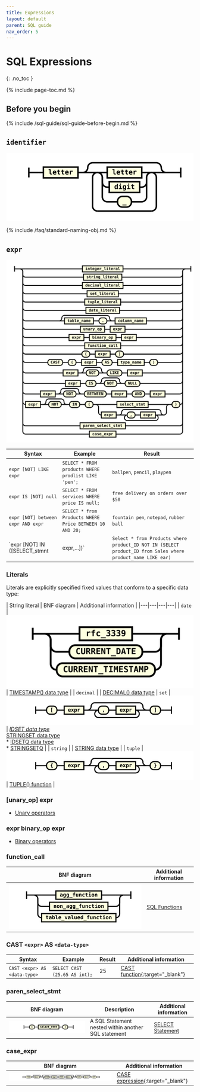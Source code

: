 ```yaml
---
title: Expressions
layout: default
parent: SQL guide
nav_order: 5
---
```


# SQL Expressions
{: .no_toc }

{% include page-toc.md %}

## Before you begin

{% include /sql-guide/sql-guide-before-begin.md %}

## `identifier`
![expr](/assets/images/sql-guide/identifier.svg)

{% include /faq/standard-naming-obj.md %}

## `expr`

![expr](/assets/images/sql-guide/expr.svg)

| Syntax | Example | Result |
|---|---|---|
| `expr [NOT] LIKE expr` | `SELECT * FROM products WHERE prodlist LIKE 'pen';` | `ballpen`, `pencil`, `playpen` |
| `expr IS [NOT] null` | `SELECT * FROM services WHERE price IS null;` | `free delivery on orders over $50` |
| `expr [NOT] between expr AND expr` | `SELECT * from Products WHERE Price BETWEEN 10 AND 20;` | `fountain pen`, `notepad`, `rubber ball` |
| `expr [NOT] IN ([SELECT_stmnt | expr,...])` | `Select * from Products where product_ID NOT IN (SELECT product_ID from Sales where product_name LIKE ear)` | `gold-plated earplugs` |

### Literals

Literals are explicitly specified fixed values that conform to a specific data type:

| String literal | BNF diagram | Additional information |
|---|---|---|---|
| `date` | ![expr](/assets/images/sql-guide/date_literal.svg) | [TIMESTAMP() data type](/docs/sql-guide/data-types/data-type-timestamp) |
| `decimal` |  | [DECIMAL() data type](/docs/sql-guide/data-types/data-type-decimal)
| `set` | ![expr](/assets/images/sql-guide/set_literal.svg) | *[IDSET data type](/docs/sql-guide/data-types/data-type-set-setq)<br/>* [STRINGSET data type](/docs/sql-guide/data-types/data-type-set-setq)<br/>* [IDSETQ data type](/docs/sql-guide/data-types/data-type-set-setq)<br/>* [STRINGSETQ](/docs/sql-guide/data-types/data-type-set-setq) |
| `string` |  | [STRING data type](/docs/sql-guide/data-types/data-type-string) |
| `tuple` | ![expr](/assets/images/sql-guide/tuple_literal.svg) | [TUPLE() function](/docs/sql-guide/functions/function-tuple) |

### [unary_op] expr

* [Unary operators](/docs/sql-guide/operators/operators-home/#unary_op)

### expr binary_op expr

* [Binary operators](/docs/sql-guide/operators/operators-home/#binary_op)

### function_call

| BNF diagram | Additional information |
|---|---|
| ![expr](/assets/images/sql-guide/function_call.svg) | [SQL Functions](/docs/sql-guide/functions/functions-home) |

### CAST `<expr>` AS `<data-type>`

| Syntax | Example | Result | Additional information |
|---|---|---|---|
| `CAST <expr> AS <data-type>` | `SELECT CAST (25.65 AS int);` | 25 | [CAST function](https://www.w3schools.com/sql/func_sqlserver_cast.asp){:target="_blank"} |

### paren_select_stmt

| BNF diagram | Description | Additional information |
|---|---|---|
| ![expr](/assets/images/sql-guide/paren_select_stmt.svg) | A SQL Statement nested within another SQL statement | [SELECT Statement](/docs/sql-guide/statements/statement-select) |

### case_expr

| BNF diagram | Additional information |
|---|---|
| ![expr](/assets/images/sql-guide/case_expr.svg) | [CASE expression](https://www.w3schools.com/sql/sql_case.asp){:target="_blank"} |
